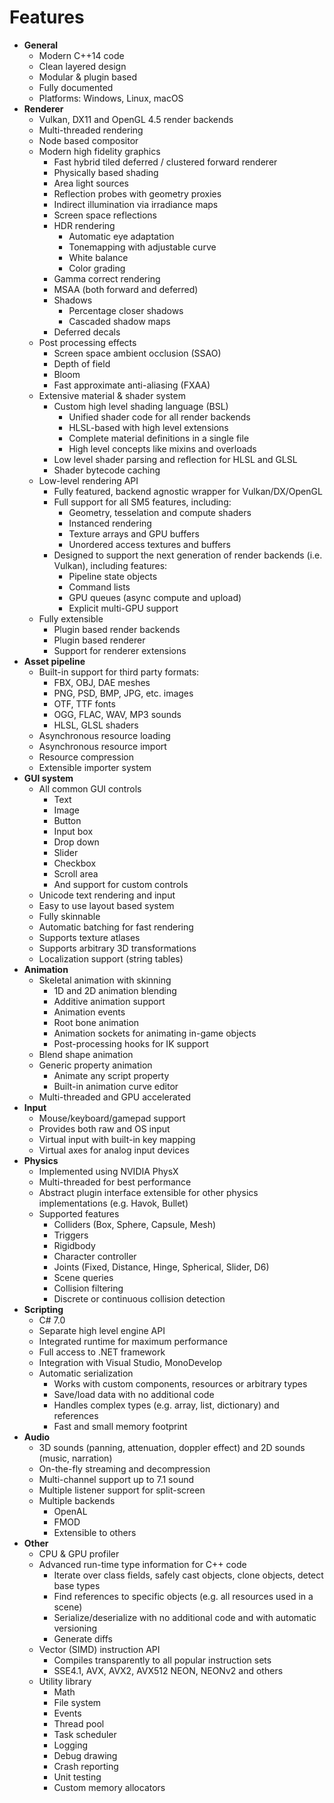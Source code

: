 # Features

* __General__
	* Modern C++14 code
	* Clean layered design
	* Modular & plugin based
	* Fully documented
	* Platforms: Windows, Linux, macOS
* __Renderer__
	* Vulkan, DX11 and OpenGL 4.5 render backends
	* Multi-threaded rendering
	* Node based compositor
	* Modern high fidelity graphics
		* Fast hybrid tiled deferred / clustered forward renderer
		* Physically based shading
		* Area light sources
		* Reflection probes with geometry proxies
		* Indirect illumination via irradiance maps
		* Screen space reflections
		* HDR rendering
			* Automatic eye adaptation
			* Tonemapping with adjustable curve
			* White balance
			* Color grading
		* Gamma correct rendering    
		* MSAA (both forward and deferred)
		* Shadows
			* Percentage closer shadows
			* Cascaded shadow maps
		* Deferred decals
	* Post processing effects
		* Screen space ambient occlusion (SSAO)
		* Depth of field
		* Bloom
		* Fast approximate anti-aliasing (FXAA)
	* Extensive material & shader system
		* Custom high level shading language (BSL)
			* Unified shader code for all render backends
			* HLSL-based with high level extensions
			* Complete material definitions in a single file
			* High level concepts like mixins and overloads
		* Low level shader parsing and reflection for HLSL and GLSL
		* Shader bytecode caching
	* Low-level rendering API
		* Fully featured, backend agnostic wrapper for Vulkan/DX/OpenGL
		* Full support for all SM5 features, including:
			* Geometry, tesselation and compute shaders
			* Instanced rendering
			* Texture arrays and GPU buffers
			* Unordered access textures and buffers
		* Designed to support the next generation of render backends (i.e. Vulkan), including features:
			* Pipeline state objects
			* Command lists
			* GPU queues (async compute and upload)
			* Explicit multi-GPU support
	* Fully extensible
		* Plugin based render backends
		* Plugin based renderer
		* Support for renderer extensions
* __Asset pipeline__
	* Built-in support for third party formats:
		* FBX, OBJ, DAE meshes
		* PNG, PSD, BMP, JPG, etc. images
		* OTF, TTF fonts
		* OGG, FLAC, WAV, MP3 sounds
		* HLSL, GLSL shaders
	* Asynchronous resource loading
	* Asynchronous resource import
	* Resource compression
	* Extensible importer system
* __GUI system__
	* All common GUI controls
		* Text
		* Image
		* Button
		* Input box
		* Drop down
		* Slider
		* Checkbox
		* Scroll area
		* And support for custom controls
	* Unicode text rendering and input
	* Easy to use layout based system
	* Fully skinnable
	* Automatic batching for fast rendering
	* Supports texture atlases
	* Supports arbitrary 3D transformations
	* Localization support (string tables)
* __Animation__
	* Skeletal animation with skinning
		* 1D and 2D animation blending
		* Additive animation support
		* Animation events
		* Root bone animation
		* Animation sockets for animating in-game objects
		* Post-processing hooks for IK support
	* Blend shape animation
	* Generic property animation
		* Animate any script property
		* Built-in animation curve editor
	* Multi-threaded and GPU accelerated
* __Input__
	* Mouse/keyboard/gamepad support
	* Provides both raw and OS input
	* Virtual input with built-in key mapping
	* Virtual axes for analog input devices
* __Physics__
	* Implemented using NVIDIA PhysX
	* Multi-threaded for best performance
	* Abstract plugin interface extensible for other physics implementations (e.g. Havok, Bullet)
	* Supported features
		* Colliders (Box, Sphere, Capsule, Mesh)
		* Triggers
		* Rigidbody
		* Character controller
		* Joints (Fixed, Distance, Hinge, Spherical, Slider, D6)
		* Scene queries
		* Collision filtering
		* Discrete or continuous collision detection
* __Scripting__
	* C# 7.0
	* Separate high level engine API
	* Integrated runtime for maximum performance
	* Full access to .NET framework
	* Integration with Visual Studio, MonoDevelop
	* Automatic serialization
		* Works with custom components, resources or arbitrary types
		* Save/load data with no additional code
		* Handles complex types (e.g. array, list, dictionary) and references
		* Fast and small memory footprint
* __Audio__
	* 3D sounds (panning, attenuation, doppler effect) and 2D sounds (music, narration)
	* On-the-fly streaming and decompression
	* Multi-channel support up to 7.1 sound
	* Multiple listener support for split-screen
	* Multiple backends
		* OpenAL
		* FMOD
		* Extensible to others
* __Other__
	* CPU & GPU profiler 
	* Advanced run-time type information for C++ code
		* Iterate over class fields, safely cast objects, clone objects, detect base types
		* Find references to specific objects (e.g. all resources used in a scene)
		* Serialize/deserialize with no additional code and with automatic versioning
		* Generate diffs
	* Vector (SIMD) instruction API
		* Compiles transparently to all popular instruction sets
		* SSE4.1, AVX, AVX2, AVX512 NEON, NEONv2 and others    
	* Utility library
		* Math
		* File system
		* Events
		* Thread pool
		* Task scheduler
		* Logging
		* Debug drawing
		* Crash reporting
		* Unit testing
		* Custom memory allocators
